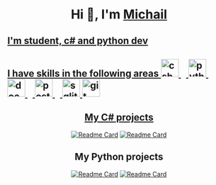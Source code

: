 <div align="center">
  <h1>Hi 👋, I'm <a href="https://github.com/Cyecaid" target="_blank">Michail</h1>
</div>

<div align="left">
  <h2>I'm student, c# and python dev</h2>
</div>

<div align="left">
  <h2>I have skills in the following areas
  <img src="https://cdn.jsdelivr.net/gh/devicons/devicon/icons/csharp/csharp-original.svg" height="40" alt="csharp logo"  />
  <img width="12" />
  <img src="https://cdn.jsdelivr.net/gh/devicons/devicon/icons/python/python-original.svg" height="40" alt="python logo"  />
  <img width="12" />
  <img src="https://cdn.jsdelivr.net/gh/devicons/devicon/icons/docker/docker-original.svg" height="40" alt="docker logo"  />
  <img width="12" />
  <img src="https://cdn.jsdelivr.net/gh/devicons/devicon/icons/postgresql/postgresql-original.svg" height="40" alt="postgresql logo"  />
  <img width="12" />
  <img src="https://cdn.jsdelivr.net/gh/devicons/devicon/icons/sqlite/sqlite-original.svg" height="40" alt="sqlite logo"  />
  <img src="https://cdn.jsdelivr.net/gh/devicons/devicon/icons/git/git-original.svg" height="40" alt="git logo"  />
</div>

<div align="center">
  <h2>My C# projects</h2>
  
  [![Readme Card](https://github-readme-stats.vercel.app/api/pin/?username=Grinik767&repo=fi.Journal-Backend&theme=dark&cache_seconds=60)](https://github.com/Grinik767/fi.Journal-Backend)
  [![Readme Card](https://github-readme-stats.vercel.app/api/pin/?username=RevaVlad&repo=UnityGame&theme=dark&cache_seconds=60)](https://github.com/RevaVlad/UnityGame)

</div>

<div align="center">
  <h2>My Python projects</h2>
  
  [![Readme Card](https://github-readme-stats.vercel.app/api/pin/?username=Cyecaid&repo=gifAnalyzator&theme=dark&cache_seconds=60)](https://github.com/Cyecaid/gifAnalyzator)
  [![Readme Card](https://github-readme-stats.vercel.app/api/pin/?username=Grinik767&repo=Clouds&theme=dark&cache_seconds=60)](https://github.com/Grinik767/Clouds)
</div>
